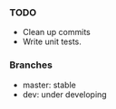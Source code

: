 ### TODO

- Clean up commits
- Write unit tests.

### Branches

- master: stable
- dev: under developing

